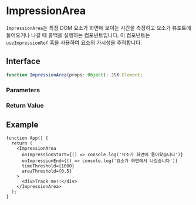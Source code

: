 # ImpressionArea

`ImpressionArea`는 특정 DOM 요소가 화면에 보이는 시간을 측정하고 요소가 뷰포트에 들어오거나 나갈 때 콜백을 실행하는 컴포넌트입니다. 이 컴포넌트는 `useImpressionRef` 훅을 사용하여 요소의 가시성을 추적합니다.

## Interface
```ts
function ImpressionArea(props: Object): JSX.Element;

```

### Parameters

<Interface
  required
  name="props"
  type="Object"
  description="컴포넌트에 대한 props입니다."
  :nested="[
    {
      name: 'props.as',
      type: 'ElementType',
      defaultValue: '\'div\'',
      description: '렌더링할 HTML 태그. 기본값은 <code>div</code>입니다.',
    },
    {
      name: 'props.rootMargin',
      type: 'string',
      description: '검출 영역을 조정하기 위한 여백.',
    },
    {
      name: 'props.areaThreshold',
      type: 'number',
      description:
        '요소가 가시화되어야 하는 최소 비율 (0에서 1 사이).',
    },
    {
      name: 'props.timeThreshold',
      type: 'number',
      description:
        '요소가 가시화되어야 하는 최소 시간 (밀리초 단위).',
    },
    {
      name: 'props.onImpressionStart',
      type: '() => void',
      description:
        '요소가 화면에 들어올 때 실행되는 콜백 함수.',
    },
    {
      name: 'props.onImpressionEnd',
      type: '() => void',
      description:
        '요소가 화면에서 나갈 때 실행되는 콜백 함수.',
    },
    {
      name: 'props.ref',
      type: 'Ref<HTMLElement>',
      description: '요소에 대한 참조입니다.',
    },
    {
      name: 'props.children',
      type: 'React.ReactNode',
      description: '컴포넌트 내부에 렌더링될 자식 요소들.',
    },
    {
      name: 'props.className',
      type: 'string',
      description: '스타일링을 위한 추가 클래스 이름.',
    },
  ]"
/>

### Return Value

<Interface
  name=""
  type="JSX.Element"
  description="자식 요소들의 가시성을 추적하는 React 컴포넌트."
/>


## Example

```tsx
function App() {
  return (
    <ImpressionArea
      onImpressionStart={() => console.log('요소가 화면에 들어왔습니다')}
      onImpressionEnd={() => console.log('요소가 화면에서 나갔습니다')}
      timeThreshold={1000}
      areaThreshold={0.5}
    >
      <div>Track me!!</div>
    </ImpressionArea>
  );
}
```
  
